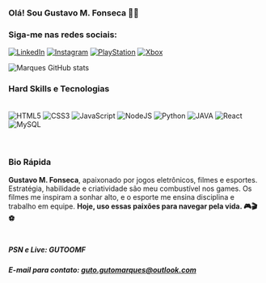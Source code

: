 ### Olá! Sou Gustavo M. Fonseca 👋🏼

### Siga-me nas redes sociais:

[![LinkedIn](https://img.shields.io/badge/LinkedIn-0077B5?style=for-the-badge&logo=linkedin&logoColor=white)](https://www.linkedin.com/in/gustavo-marques-da-fonseca/)
[![Instagram](https://img.shields.io/badge/Instagram-E4405F?style=for-the-badge&logo=instagram&logoColor=white)](https://www.instagram.com/ggumarques/)
[![PlayStation](https://img.shields.io/badge/PlayStation-003791?style=for-the-badge&logo=playstation&logoColor=white)](#)
[![Xbox](https://img.shields.io/badge/Xbox-107C10?style=for-the-badge&logo=xbox&logoColor=white)](#)

![Marques GitHub stats](https://github-readme-stats.vercel.app/api?username=ggumarques&show_icons=true&theme=tokyonight)

### Hard Skills e Tecnologias

<div style="display: inline_block"><br/>
    <img align="center" alt="HTML5" src="https://img.shields.io/badge/HTML5-E34F26?style=for-the-badge&logo=html5&logoColor=white" />
    <img align="center" alt="CSS3" src="https://img.shields.io/badge/CSS3-1572B6?style=for-the-badge&logo=css3&logoColor=white" />
    <img align="center" alt="JavaScript" src="https://img.shields.io/badge/JavaScript-F7DF1E?style=for-the-badge&logo=javascript&logoColor=black" />
    <img align="center" alt="NodeJS" src="https://img.shields.io/badge/Node.js-43853D?style=for-the-badge&logo=node.js&logoColor=white" />
    <img align="center" alt="Python" src="https://img.shields.io/badge/Python-14354C?style=for-the-badge&logo=python&logoColor=white" />
    <img align="center" alt="JAVA" src="https://img.shields.io/badge/Java-ED8B00?style=for-the-badge&logo=openjdk&logoColor=white" />
    <img align="center" alt="React" src="https://img.shields.io/badge/React-20232A?style=for-the-badge&logo=react&logoColor=61DAFB" />
    <img align="center" alt="MySQL" src="https://img.shields.io/badge/MySQL-00000F?style=for-the-badge&logo=mysql&logoColor=white" />
</div><br/>

#

### Bio Rápida
**Gustavo M. Fonseca**, apaixonado por jogos eletrônicos, filmes e esportes. Estratégia, habilidade e criatividade são meu combustível nos games. Os filmes me inspiram a sonhar alto, e o esporte me ensina disciplina e trabalho em equipe. **Hoje, uso essas paixões para navegar pela vida. 🎮🎬⚽**

#

##### PSN e Live: GUTOOMF
##### E-mail para contato: guto.gutomarques@outlook.com

